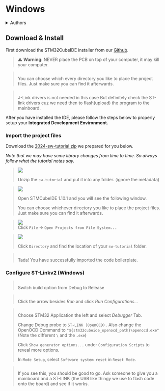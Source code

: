 # Windows

<details>

<summary>Authors</summary>

Leo Wong, Wesley Leung

</details>

## Download & Install

First download the STM32CubeIDE installer from our [Github](https://github.com/UST-Robotics-Team/Software-Tutorial-2025-Notes/releases/tag/Installer).

> :warning: **Warning**: NEVER place the PCB on top of your computer, it may kill your computer.

> <img src="https://i.imgur.com/s3DFKCY.png" alt="" data-size="original">
>
> You can choose which every directory you like to place the project files. Just make sure you can find it afterwards.

> <img src="https://i.imgur.com/huv0HIY.png" alt="" data-size="original">
>
> J-Link drivers is not needed in this case But definitely check the ST-link drivers cuz we need then to flash(upload) the program to the mainboard.

After you have installed the IDE, please follow the steps below to properly setup your **Integrated Development Environment.**

### Import the project files

Download the [2024-sw-tutorial.zip](../../images/2024-sw-tutorial.zip) we prepared for you below.

_Note that we may have some library changes from time to time. So always follow what the tutorial notes say._

> ![](<../../../images/image (3) (1).png>)
>
> Unzip the `sw-tutorial` and put it into any folder. (ignore the metadata)

> &#x20;![](<../../../images/image (1) (1).png>)
>
> Open STMCubeIDE 1.10.1 and you will see the following window.
>
> You can choose whichever directory you like to place the project files. Just make sure you can find it afterwards.

> ![](<../../../images/image (3) (1) (1).png>)\
> Click `File` -> `Open Projects from File System...`&#x20;

> ![](<../../../images/image (29).png>)
>
> Click `Directory` and find the location of your `sw-tutorial` folder.

> <img src="https://i.imgur.com/fjDdL1M.jpg" alt="" data-size="original">
>
> Tada! You have successfully imported the code boilerplate.

### Configure ST-Linkv2 (Windows)

> <img src="https://i.imgur.com/TNJrgms.png" alt="" data-size="original">
>
> Switch build option from Debug to Release

> <img src="https://i.imgur.com/8XwVtFQ.png" alt="" data-size="original">
>
> Click the arrow besides _Run_ and click _Run Configurations..._

> <img src="https://i.imgur.com/AtQTnB6.png" alt="" data-size="original">
>
> Choose STM32 Application the left and select _Debugger_ Tab.
>
> Change Debug probe to `ST-LINK (OpenOCD).` Also change the OpenOCD Command to `"${stm32cubeide_openocd_path}\openocd.exe"`(Note the different `\` and the `.exe`)
>
> Click `Show generator options...` under `Configuration Scripts` to reveal more options.
>
> In `Mode Setup`, select `Software system reset` in `Reset Mode`.

> <img src="https://i.imgur.com/Wa5m30S.png" alt="" data-size="original">
>
> If you see this, you should be good to go. Ask someone to give you a mainboard and a ST-LINK (the USB like thingy we use to flash code onto the board) and see if it works.
